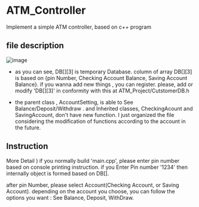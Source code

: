 # ATM_Controller
Implement a simple ATM controller, based on c++ program
## file description 
![image](https://user-images.githubusercontent.com/70446214/105359098-62c70200-5c3a-11eb-8089-85cb99c15560.png)

- as you can see, DB[][3] is temporary Database. column of array DB[][3] is based on {pin Number, Checking Account Balance, Saving Account Balance}.
if you wanna add new things , you can register.
please, add or modify 'DB[][3]' in conformity with this at ATM_Project/CutstomerDB.h 

- the parent class , AccountSetting, is able to See Balance/Deposit/Withdraw . and Inherited classes, CheckingAcount and SavingAccount, don't have new function.
I just organized the file considering the modification of functions according to the account in the future.



## Instruction


More Detail ) if you normally build 'main.cpp', please enter pin number based on console printing instruction.
if you Enter Pin number '1234' then internally object is formed based on DB[].

after pin Number, please select Account(Checking Account, or Saving Account).
depending on the account you choose, you can follow the options you want : See Balance, Deposit, WithDraw.

